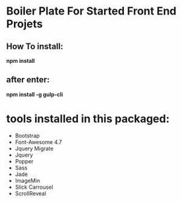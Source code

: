 # Boiler Plate For Started Front End Projets

## How To install: 

**npm install**

## after enter:

**npm install -g gulp-cli**

# tools installed in this packaged:

* Bootstrap
* Font-Awesome 4.7
* Jquery Migrate
* Jquery
* Popper
* Sass
* Jade
* ImageMin
* Slick Carrousel
* ScrollReveal